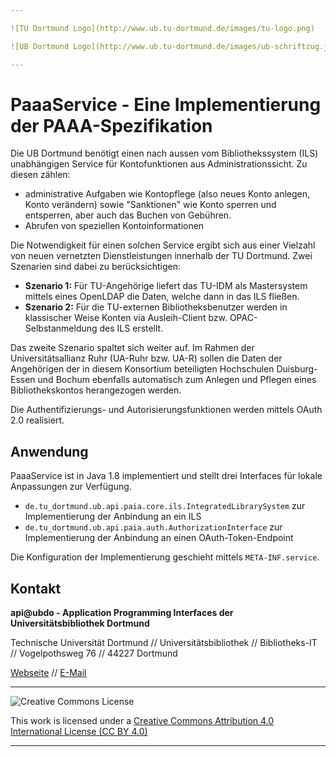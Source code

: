 ```yaml
---

![TU Dortmund Logo](http://www.ub.tu-dortmund.de/images/tu-logo.png) 

![UB Dortmund Logo](http://www.ub.tu-dortmund.de/images/ub-schriftzug.jpg)

---
```


# PaaaService - Eine Implementierung der PAAA-Spezifikation

Die UB Dortmund benötigt einen nach aussen vom Bibliothekssystem (ILS) unabhängigen Service für Kontofunktionen aus Administrationssicht. Zu diesen zählen: 

* administrative Aufgaben wie Kontopflege (also neues Konto anlegen, Konto verändern) sowie "Sanktionen" wie Konto sperren und entsperren, aber auch das Buchen von Gebühren.
* Abrufen von speziellen Kontoinformationen

Die Notwendigkeit für einen solchen Service ergibt sich aus einer Vielzahl von neuen vernetzten Dienstleistungen innerhalb der TU Dortmund. Zwei Szenarien sind dabei zu berücksichtigen:

* **Szenario 1:** Für TU-Angehörige liefert das TU-IDM als Mastersystem mittels eines OpenLDAP die Daten, welche dann in das ILS fließen.
* **Szenario 2:** Für die TU-externen Bibliotheksbenutzer werden in klassischer Weise Konten via Ausleih-Client bzw. OPAC-Selbstanmeldung des ILS erstellt. 

Das zweite Szenario spaltet sich weiter auf. Im Rahmen der Universitätsallianz Ruhr (UA-Ruhr bzw. UA-R) sollen die Daten der Angehörigen der in diesem Konsortium beteiligten Hochschulen Duisburg-Essen und Bochum ebenfalls automatisch zum Anlegen und Pflegen eines Bibliothekskontos herangezogen werden. 

Die Authentifizierungs- und Autorisierungsfunktionen werden mittels OAuth 2.0 realisiert.

## Anwendung

PaaaService ist in Java 1.8 implementiert und stellt drei Interfaces für lokale Anpassungen zur Verfügung.

* `de.tu_dortmund.ub.api.paia.core.ils.IntegratedLibrarySystem` zur Implementierung der Anbindung an ein ILS
* `de.tu_dortmund.ub.api.paia.auth.AuthorizationInterface` zur Implementierung der Anbindung an einen OAuth-Token-Endpoint

Die Konfiguration der Implementierung geschieht mittels `META-INF.service`.

## Kontakt

**api@ubdo - Application Programming Interfaces der Universitätsbibliothek Dortmund**

Technische Universität Dortmund // Universitätsbibliothek // Bibliotheks-IT // Vogelpothsweg 76 // 44227 Dortmund

[Webseite](https://api.ub.tu-dortmund.de) // [E-Mail](mailto:api@ub.tu-dortmund.de)

---

![Creative Commons License](http://i.creativecommons.org/l/by/4.0/88x31.png)

This work is licensed under a [Creative Commons Attribution 4.0 International License (CC BY 4.0)](http://creativecommons.org/licenses/by/4.0/)

--- 
